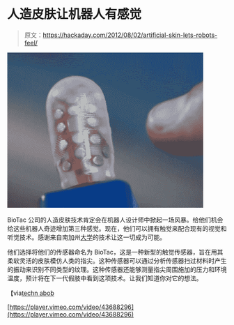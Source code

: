 # 人造皮肤让机器人有感觉

> 原文：<https://hackaday.com/2012/08/02/artificial-skin-lets-robots-feel/>

![](img/fe65acdde22d417119bdbc4886589b60.png "BioTacSensor")

BioTac 公司的人造皮肤技术肯定会在机器人设计师中掀起一场风暴。给他们机会给这些机器人奇迹增加第三种感觉。现在，他们可以拥有触觉来配合现有的视觉和听觉技术。感谢来自南加州[大学](http://www.usc.edu/ "University of Southern California")的技术让这一切成为可能。

他们选择将他们的传感器命名为 BioTac，这是一种新型的触觉传感器，旨在用其柔软灵活的皮肤模仿人类的指尖。这种传感器可以通过分析传感器扫过材料时产生的振动来识别不同类型的纹理。这种传感器还能够测量指尖周围施加的压力和环境温度，预计将在下一代假肢中看到这项技术。让我们知道你对它的想法。

【via[techn abob](http://technabob.com/blog/2012/06/20/artificial-skin/)


[https://player.vimeo.com/video/43688296](https://player.vimeo.com/video/43688296)